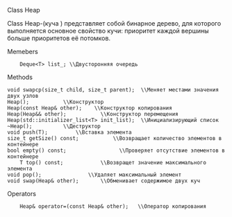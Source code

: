 Class Heap

Class Heap-(куча ) представляет собой бинарное дерево, для которого выполняется основное свойство кучи: приоритет каждой вершины больше приоритетов её потомков.

Memebers
	
        Deque<T> list_; \\Двусторонняя очередь
	
Methods
	
	void swapcp(size_t child, size_t parent);  \\Меняет местами значения двух узлов
	Heap();           \\Конструктор 
	Heap(const Heap& other);    \\Конструктор копирования 
	Heap(Heap&& other);           \\Конструктор перемещения 
	Heap(std::initializer_list<T> init_list);  \\Инициализирующий список 
	~Heap();          \\Деструктор 
	void push(T);         \\Вставка элемента
	size_t getSize() const;           \\Возвращает количество элементов в контейнере 
	bool empty() const;                 \\Проверяет отсутствие элементов в контейнере 
     	T top() const;            \\Возвращет значение максимального элемента
	void pop();               \\Удаляет максимальный элемент 
	void swap(Heap& other);       \\Обменивает содержимое двух куч 
	
Operators
	
      	Heap& operator=(const Heap& other);   \\Оператор копирования 





